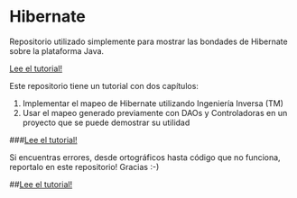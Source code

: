 Hibernate
=========

Repositorio utilizado simplemente para mostrar las bondades de Hibernate sobre la plataforma Java.

[Lee el tutorial!](https://github.com/lucio-martinez/registro/blob/master/HOW-TO-cap-1.md)

Este repositorio tiene un tutorial con dos capítulos:

 1. Implementar el mapeo de Hibernate utilizando Ingeniería Inversa (TM)
 2. Usar el mapeo generado previamente con DAOs y Controladoras en un proyecto que se puede demostrar su utilidad

###[Lee el tutorial!](https://github.com/lucio-martinez/registro/blob/master/HOW-TO-cap-1.md)

Si encuentras errores, desde ortográficos hasta código que no funciona, reportalo en este repositorio! Gracias :-)

##[Lee el tutorial!](https://github.com/lucio-martinez/registro/blob/master/HOW-TO-cap-1.md)
